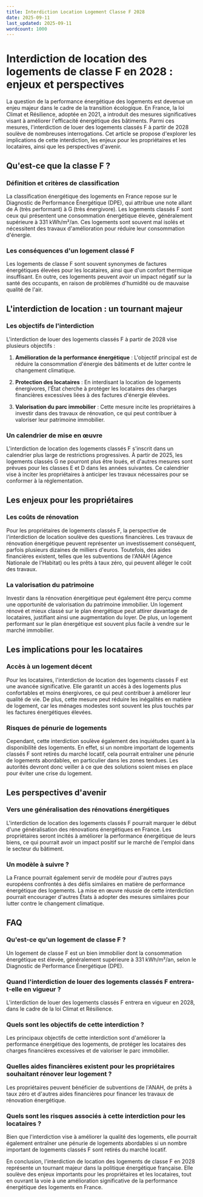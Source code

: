 ```yaml
---
title: Interdiction Location Logement Classe F 2028
date: 2025-09-11
last_updated: 2025-09-11
wordcount: 1000
---
```


# Interdiction de location des logements de classe F en 2028 : enjeux et perspectives

La question de la performance énergétique des logements est devenue un enjeu majeur dans le cadre de la transition écologique. En France, la loi Climat et Résilience, adoptée en 2021, a introduit des mesures significatives visant à améliorer l'efficacité énergétique des bâtiments. Parmi ces mesures, l'interdiction de louer des logements classés F à partir de 2028 soulève de nombreuses interrogations. Cet article se propose d'explorer les implications de cette interdiction, les enjeux pour les propriétaires et les locataires, ainsi que les perspectives d'avenir.

## Qu'est-ce que la classe F ?

### Définition et critères de classification

La classification énergétique des logements en France repose sur le Diagnostic de Performance Énergétique (DPE), qui attribue une note allant de A (très performant) à G (très énergivore). Les logements classés F sont ceux qui présentent une consommation énergétique élevée, généralement supérieure à 331 kWh/m²/an. Ces logements sont souvent mal isolés et nécessitent des travaux d'amélioration pour réduire leur consommation d'énergie.

### Les conséquences d'un logement classé F

Les logements de classe F sont souvent synonymes de factures énergétiques élevées pour les locataires, ainsi que d'un confort thermique insuffisant. En outre, ces logements peuvent avoir un impact négatif sur la santé des occupants, en raison de problèmes d'humidité ou de mauvaise qualité de l'air.

## L'interdiction de location : un tournant majeur

### Les objectifs de l'interdiction

L'interdiction de louer des logements classés F à partir de 2028 vise plusieurs objectifs :

1. **Amélioration de la performance énergétique** : L'objectif principal est de réduire la consommation d'énergie des bâtiments et de lutter contre le changement climatique.
   
2. **Protection des locataires** : En interdisant la location de logements énergivores, l'État cherche à protéger les locataires des charges financières excessives liées à des factures d'énergie élevées.

3. **Valorisation du parc immobilier** : Cette mesure incite les propriétaires à investir dans des travaux de rénovation, ce qui peut contribuer à valoriser leur patrimoine immobilier.

### Un calendrier de mise en œuvre

L'interdiction de location des logements classés F s'inscrit dans un calendrier plus large de restrictions progressives. À partir de 2025, les logements classés G ne pourront plus être loués, et d'autres mesures sont prévues pour les classes E et D dans les années suivantes. Ce calendrier vise à inciter les propriétaires à anticiper les travaux nécessaires pour se conformer à la réglementation.

## Les enjeux pour les propriétaires

### Les coûts de rénovation

Pour les propriétaires de logements classés F, la perspective de l'interdiction de location soulève des questions financières. Les travaux de rénovation énergétique peuvent représenter un investissement conséquent, parfois plusieurs dizaines de milliers d'euros. Toutefois, des aides financières existent, telles que les subventions de l'ANAH (Agence Nationale de l'Habitat) ou les prêts à taux zéro, qui peuvent alléger le coût des travaux.

### La valorisation du patrimoine

Investir dans la rénovation énergétique peut également être perçu comme une opportunité de valorisation du patrimoine immobilier. Un logement rénové et mieux classé sur le plan énergétique peut attirer davantage de locataires, justifiant ainsi une augmentation du loyer. De plus, un logement performant sur le plan énergétique est souvent plus facile à vendre sur le marché immobilier.

## Les implications pour les locataires

### Accès à un logement décent

Pour les locataires, l'interdiction de location des logements classés F est une avancée significative. Elle garantit un accès à des logements plus confortables et moins énergivores, ce qui peut contribuer à améliorer leur qualité de vie. De plus, cette mesure peut réduire les inégalités en matière de logement, car les ménages modestes sont souvent les plus touchés par les factures énergétiques élevées.

### Risques de pénurie de logements

Cependant, cette interdiction soulève également des inquiétudes quant à la disponibilité des logements. En effet, si un nombre important de logements classés F sont retirés du marché locatif, cela pourrait entraîner une pénurie de logements abordables, en particulier dans les zones tendues. Les autorités devront donc veiller à ce que des solutions soient mises en place pour éviter une crise du logement.

## Les perspectives d'avenir

### Vers une généralisation des rénovations énergétiques

L'interdiction de location des logements classés F pourrait marquer le début d'une généralisation des rénovations énergétiques en France. Les propriétaires seront incités à améliorer la performance énergétique de leurs biens, ce qui pourrait avoir un impact positif sur le marché de l'emploi dans le secteur du bâtiment.

### Un modèle à suivre ?

La France pourrait également servir de modèle pour d'autres pays européens confrontés à des défis similaires en matière de performance énergétique des logements. La mise en œuvre réussie de cette interdiction pourrait encourager d'autres États à adopter des mesures similaires pour lutter contre le changement climatique.

## FAQ

### Qu'est-ce qu'un logement de classe F ?

Un logement de classe F est un bien immobilier dont la consommation énergétique est élevée, généralement supérieure à 331 kWh/m²/an, selon le Diagnostic de Performance Énergétique (DPE).

### Quand l'interdiction de louer des logements classés F entrera-t-elle en vigueur ?

L'interdiction de louer des logements classés F entrera en vigueur en 2028, dans le cadre de la loi Climat et Résilience.

### Quels sont les objectifs de cette interdiction ?

Les principaux objectifs de cette interdiction sont d'améliorer la performance énergétique des logements, de protéger les locataires des charges financières excessives et de valoriser le parc immobilier.

### Quelles aides financières existent pour les propriétaires souhaitant rénover leur logement ?

Les propriétaires peuvent bénéficier de subventions de l'ANAH, de prêts à taux zéro et d'autres aides financières pour financer les travaux de rénovation énergétique.

### Quels sont les risques associés à cette interdiction pour les locataires ?

Bien que l'interdiction vise à améliorer la qualité des logements, elle pourrait également entraîner une pénurie de logements abordables si un nombre important de logements classés F sont retirés du marché locatif.

En conclusion, l'interdiction de location des logements de classe F en 2028 représente un tournant majeur dans la politique énergétique française. Elle soulève des enjeux importants pour les propriétaires et les locataires, tout en ouvrant la voie à une amélioration significative de la performance énergétique des logements en France.